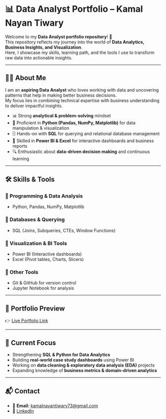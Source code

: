 # 📊 Data Analyst Portfolio – Kamal Nayan Tiwary  

Welcome to my **Data Analyst portfolio repository**! 🚀  
This repository reflects my journey into the world of **Data Analytics, Business Insights, and Visualization**.  
Here, I showcase my skills, learning path, and the tools I use to transform raw data into actionable insights.  

---

## 👨‍💻 About Me  
I am an **aspiring Data Analyst** who loves working with data and uncovering patterns that help in making better business decisions.  
My focus lies in combining technical expertise with business understanding to deliver impactful insights.  

- 📊 Strong **analytical & problem-solving** mindset  
- 🐍 Proficient in **Python (Pandas, NumPy, Matplotlib)** for data manipulation & visualization  
- 🗄️ Hands-on with **SQL** for querying and relational database management  
- 📑 Skilled in **Power BI & Excel** for interactive dashboards and business reports  
- 🔍 Enthusiastic about **data-driven decision making** and continuous learning  

---

## 🛠️ Skills & Tools  

### 🔹 Programming & Data Analysis  
- Python, Pandas, NumPy, Matplotlib  

### 🔹 Databases & Querying  
- SQL (Joins, Subqueries, CTEs, Window Functions)  

### 🔹 Visualization & BI Tools  
- Power BI (Interactive dashboards)  
- Excel (Pivot tables, Charts, Slicers)  

### 🔹 Other Tools  
- Git & GitHub for version control  
- Jupyter Notebook for analysis  

---

## 📸 Portfolio Preview  
👉 [Live Portfolio Link](https://portfolio-xi-fawn-67.vercel.app/)  

---

## 🎯 Current Focus  
- Strengthening **SQL & Python for Data Analytics**  
- Building **real-world case study dashboards** using Power BI  
- Working on **data cleaning & exploratory data analysis (EDA)** projects  
- Expanding knowledge of **business metrics & domain-driven analytics**  

---

## 📬 Contact  
- 📧 **Email:** kamalnayantiwary73@gmail.com  
- 🔗 [LinkedIn](https://www.linkedin.com/in/kamal-nayan-tiwary-2022-2026-/)  
